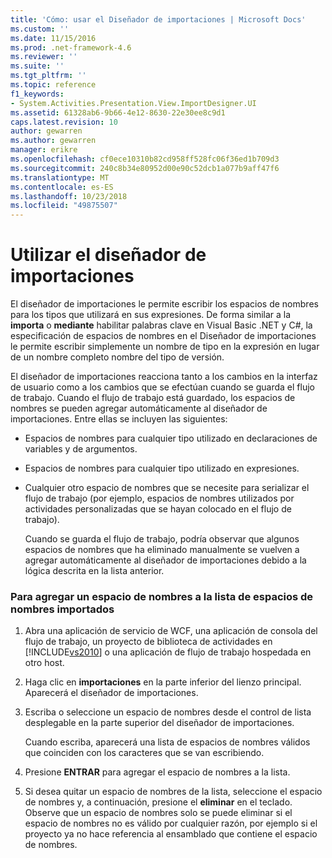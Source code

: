 ```yaml
---
title: 'Cómo: usar el Diseñador de importaciones | Microsoft Docs'
ms.custom: ''
ms.date: 11/15/2016
ms.prod: .net-framework-4.6
ms.reviewer: ''
ms.suite: ''
ms.tgt_pltfrm: ''
ms.topic: reference
f1_keywords:
- System.Activities.Presentation.View.ImportDesigner.UI
ms.assetid: 61328ab6-9b66-4e12-8630-22e30ee8c9d1
caps.latest.revision: 10
author: gewarren
ms.author: gewarren
manager: erikre
ms.openlocfilehash: cf0ece10310b82cd958ff528fc06f36ed1b709d3
ms.sourcegitcommit: 240c8b34e80952d00e90c52dcb1a077b9aff47f6
ms.translationtype: MT
ms.contentlocale: es-ES
ms.lasthandoff: 10/23/2018
ms.locfileid: "49875507"
---
```

# <a name="how-to-use-the-imports-designer"></a>Utilizar el diseñador de importaciones
El diseñador de importaciones le permite escribir los espacios de nombres para los tipos que utilizará en sus expresiones. De forma similar a la **importa** o **mediante** habilitar palabras clave en Visual Basic .NET y C#, la especificación de espacios de nombres en el Diseñador de importaciones le permite escribir simplemente un nombre de tipo en la expresión en lugar de un nombre completo nombre del tipo de versión.  
  
 El diseñador de importaciones reacciona tanto a los cambios en la interfaz de usuario como a los cambios que se efectúan cuando se guarda el flujo de trabajo. Cuando el flujo de trabajo está guardado, los espacios de nombres se pueden agregar automáticamente al diseñador de importaciones. Entre ellas se incluyen las siguientes:  
  
- Espacios de nombres para cualquier tipo utilizado en declaraciones de variables y de argumentos.  
  
- Espacios de nombres para cualquier tipo utilizado en expresiones.  
  
- Cualquier otro espacio de nombres que se necesite para serializar el flujo de trabajo (por ejemplo, espacios de nombres utilizados por actividades personalizadas que se hayan colocado en el flujo de trabajo).  
  
  Cuando se guarda el flujo de trabajo, podría observar que algunos espacios de nombres que ha eliminado manualmente se vuelven a agregar automáticamente al diseñador de importaciones debido a la lógica descrita en la lista anterior.  
  
### <a name="to-add-a-namespace-to-the-list-of-imported-namespaces"></a>Para agregar un espacio de nombres a la lista de espacios de nombres importados  
  
1.  Abra una aplicación de servicio de WCF, una aplicación de consola del flujo de trabajo, un proyecto de biblioteca de actividades en [!INCLUDE[vs2010](../includes/vs2010-md.md)] o una aplicación de flujo de trabajo hospedada en otro host.  
  
2.  Haga clic en **importaciones** en la parte inferior del lienzo principal. Aparecerá el diseñador de importaciones.  
  
3.  Escriba o seleccione un espacio de nombres desde el control de lista desplegable en la parte superior del diseñador de importaciones.  
  
     Cuando escriba, aparecerá una lista de espacios de nombres válidos que coinciden con los caracteres que se van escribiendo.  
  
4.  Presione **ENTRAR** para agregar el espacio de nombres a la lista.  
  
5.  Si desea quitar un espacio de nombres de la lista, seleccione el espacio de nombres y, a continuación, presione el **eliminar** en el teclado. Observe que un espacio de nombres solo se puede eliminar si el espacio de nombres no es válido por cualquier razón, por ejemplo si el proyecto ya no hace referencia al ensamblado que contiene el espacio de nombres.